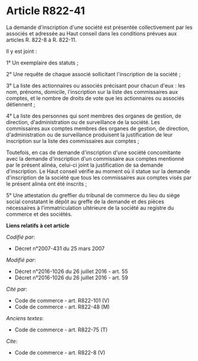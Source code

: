 # Article R822-41

La demande d'inscription d'une société est présentée collectivement par les associés et adressée au Haut conseil dans les
conditions prévues aux articles R. 822-8 à R. 822-11. 

Il y est joint : 

1° Un exemplaire des statuts ; 

2° Une requête de chaque associé sollicitant l'inscription de la société ; 

3° La liste des actionnaires ou associés précisant pour chacun d'eux : les nom, prénoms, domicile, l'inscription sur la liste
des commissaires aux comptes, et le nombre de droits de vote que les actionnaires ou associés détiennent ; 

4° La liste des personnes qui sont membres des organes de gestion, de direction, d'administration ou de surveillance de la
société. Les commissaires aux comptes membres des organes de gestion, de direction, d'administration ou de surveillance
produisent la justification de leur inscription sur la liste des commissaires aux comptes ; 

Toutefois, en cas de demande d'inscription d'une société concomitante avec la demande d'inscription d'un commissaire aux
comptes mentionné par le présent alinéa, celui-ci joint la justification de sa demande d'inscription. Le Haut conseil vérifie
au moment où il statue sur la demande d'inscription de la société que tous les commissaires aux comptes visés par le présent
alinéa ont été inscrits ; 

5° Une attestation du greffier du tribunal de commerce du lieu du siège social constatant le dépôt au greffe de la demande et
des pièces nécessaires à l'immatriculation ultérieure de la société au registre du commerce et des sociétés.

**Liens relatifs à cet article**

_Codifié par_:

  - Décret n°2007-431 du 25 mars 2007

_Modifié par_:

  - Décret n°2016-1026 du 26 juillet 2016 - art. 55
  - Décret n°2016-1026 du 26 juillet 2016 - art. 59

_Cité par_:

  - Code de commerce - art. R822-101 (V)
  - Code de commerce - art. R822-48 (M)

_Anciens textes_:

  - Code de commerce - art. R822-75 (T)

_Cite_:

  - Code de commerce - art. R822-8 (V)
